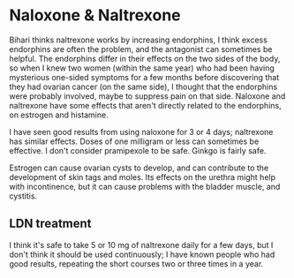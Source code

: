 # Naloxone & Naltrexone

Bihari thinks naltrexone works by increasing endorphins, I think excess endorphins are often the problem, and the antagonist can sometimes be helpful. The endorphins differ in their effects on the two sides of the body, so when I knew two women (within the same year) who had been having mysterious one-sided symptoms for a few months before discovering that they had ovarian cancer (on the same side), I thought that the endorphins were probably involved, maybe to suppress pain on that side. Naloxone and naltrexone have some effects that aren't directly related to the endorphins, on estrogen and histamine.

I have seen good results from using naloxone for 3 or 4 days; naltrexone has similar effects. Doses of one milligram or less can sometimes be effective. I don't consider pramipexole to be safe. Ginkgo is fairly safe.

Estrogen can cause ovarian cysts to develop, and can contribute to the development of skin tags and moles. Its effects on the urethra might help with incontinence, but it can cause problems with the bladder muscle, and cystitis.

## LDN treatment
I think it's safe to take 5 or 10 mg of naltrexone daily for a few days, but I don't think it should be used continuously; I have known people who had good results, repeating the short courses two or three times in a year.

